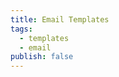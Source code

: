 ```yaml
---
title: Email Templates
tags:
  - templates
  - email
publish: false
---
```


<DocHeader props={props}/>

